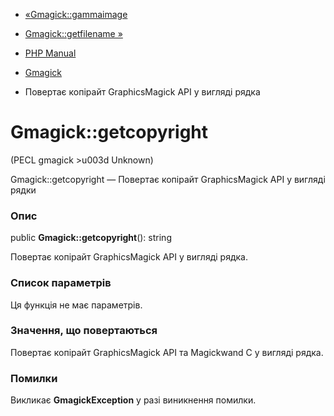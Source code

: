 - [«Gmagick::gammaimage](gmagick.gammaimage.md)
- [Gmagick::getfilename »](gmagick.getfilename.md)

- [PHP Manual](index.md)
- [Gmagick](class.gmagick.md)
- Повертає копірайт GraphicsMagick API у вигляді рядка

# Gmagick::getcopyright

(PECL gmagick \>u003d Unknown)

Gmagick::getcopyright — Повертає копірайт GraphicsMagick API у вигляді
рядки

### Опис

public **Gmagick::getcopyright**(): string

Повертає копірайт GraphicsMagick API у вигляді рядка.

### Список параметрів

Ця функція не має параметрів.

### Значення, що повертаються

Повертає копірайт GraphicsMagick API та Magickwand C у вигляді рядка.

### Помилки

Викликає **GmagickException** у разі виникнення помилки.
